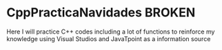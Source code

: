 # CppPracticaNavidades BROKEN
Here I will practice C++ codes including a lot of functions to reinforce my knowledge using Visual Studios and JavaTpoint as a information source
